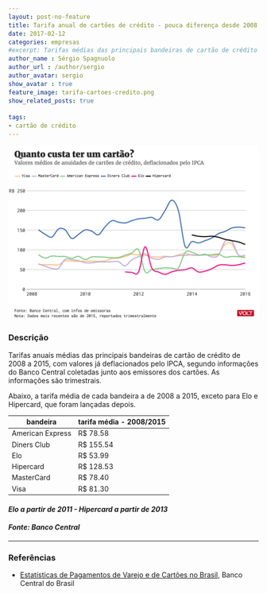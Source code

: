 ```yaml
---
layout: post-no-feature
title: Tarifa anual de cartões de crédito - pouca diferença desde 2008
date: 2017-02-12
categories: empresas
#excerpt: Tarifas médias das principais bandeiras de cartão de crédito de 2008 a 2015
author_name : Sérgio Spagnuolo
author_url : /author/sergio
author_avatar: sergio
show_avatar : true
feature_image: tarifa-cartoes-credito.png
show_related_posts: true

tags:
- cartão de crédito
---
```


![Gráfico empresas industriais IBGE](/graf/tarifa-cartoes-credito.png)

### Descrição
Tarifas anuais médias das principais bandeiras de cartão de crédito de 2008 a 2015, com valores já deflacionados pelo IPCA, segundo informações do Banco Central coletadas junto aos emissores dos cartões. As informações são trimestrais.

Abaixo, a tarifa média de cada bandeira a de 2008 a 2015, exceto para Elo e Hipercard, que foram lançadas depois.


| bandeira         | tarifa média - 2008/2015 |
|------------------|--------------------------|
| American Express | R$ 78.58                 |
| Diners Club      | R$ 155.54                |
| Elo              | R$ 53.99                 |
| Hipercard        | R$ 128.53                |
| MasterCard       | R$  78.40                |
| Visa             | R$ 81.30                 |

#### *Elo a partir de 2011 - Hipercard a partir de 2013*

#### *Fonte: Banco Central*

---

### Referências


* [Estatísticas de Pagamentos de Varejo e de Cartões no Brasil](http://www.bcb.gov.br/?SPBADENDOS), Banco Central do Brasil
